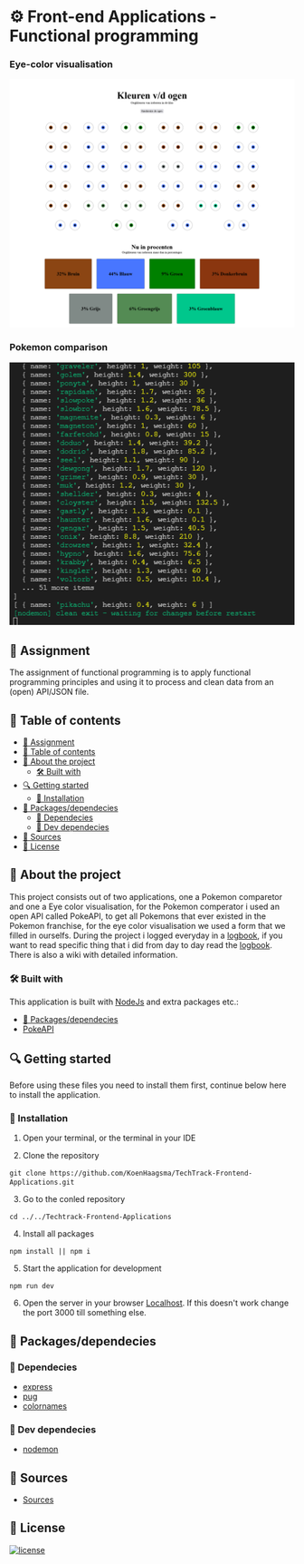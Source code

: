 # ⚙ Front-end Applications - Functional programming

### Eye-color visualisation

![Image of Eye-color visualisation](./img/oogKleuren.png)

### Pokemon comparison

![Console log of Pokemon project](./img/consolePokemon.png)

## 📂 Assignment

The assignment of functional programming is to apply functional programming principles and using it to process and clean data from an (open) API/JSON file.

## 🧾 Table of contents
  * [📂 Assignment](#---assignment)
  * [🧾 Table of contents](#---table-of-contents)
  * [📖 About the project](#---about-the-project)
    + [🛠 Built with](#---built-with)
  * [🔍 Getting started](#---getting-started)
    + [🔨 Installation](#---installation)
  * [🧰 Packages/dependecies](#---packages-dependecies)
    + [🧱 Dependecies](#---dependecies)
    + [🧱 Dev dependecies](#---dev-dependecies)
  * [📑 Sources](#---sources)
  * [🔖 License](#---license)

## 📖 About the project

This project consists out of two applications, one a Pokemon comparetor and one a Eye color visualisation, for the Pokemon comperator i used an open API called PokeAPI, to get all Pokemons that ever existed in the Pokemon franchise, for the eye color visualisation we used a form that we filled in ourselfs.
During the project i logged everyday in a [logbook](), if you want to read specific thing that i did from day to day read the [logbook]().
There is also a wiki with detailed information.

### 🛠 Built with

This application is built with [NodeJs](https://nodejs.org/en/) and extra packages etc.:

-   [🧰 Packages/dependecies](#---packages-dependecies)
-   [PokeAPI](https://pokeapi.co/)  

## 🔍 Getting started

Before using these files you need to install them first, continue below here to install the application.

### 🔨 Installation

1. Open your terminal, or the terminal in your IDE

2. Clone the repository

```
git clone https://github.com/KoenHaagsma/TechTrack-Frontend-Applications.git
```

3. Go to the conled repository

```
cd ../../Techtrack-Frontend-Applications
```

4. Install all packages

```
npm install || npm i
```

5. Start the application for development

```
npm run dev
```

6. Open the server in your browser [Localhost](http://localhost:3000/). If this doesn't work change the port 3000 till something else.

## 🧰 Packages/dependecies

### 🧱 Dependecies

-   [express](https://www.npmjs.com/package/express)
-   [pug](https://www.npmjs.com/package/pug)
-   [colornames](https://www.npmjs.com/package/colornames)

### 🧱 Dev dependecies

-   [nodemon](https://www.npmjs.com/package/nodemon)

## 📑 Sources

-   [Sources](https://github.com/KoenHaagsma/TechTrack-Frontend-Applications/wiki/%F0%9F%96%BC-Bronnen)

## 🔖 License

[![license](https://img.shields.io/github/license/DAVFoundation/captain-n3m0.svg?style=flat-square)](https://github.com/KoenHaagsma/TechTrack-Frontend-Applications/blob/main/LICENSE)
